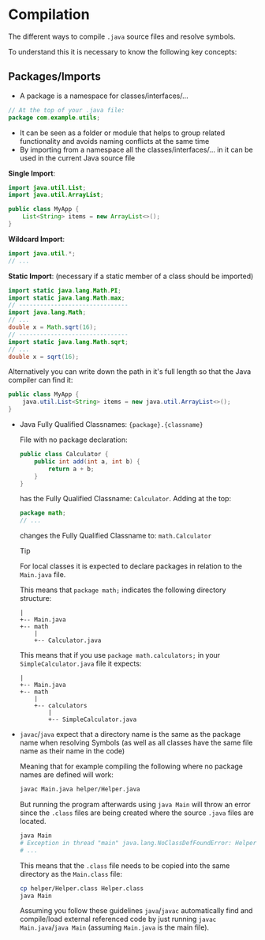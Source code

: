 # Compilation

The different ways to compile `.java` source files and resolve symbols.

To understand this it is necessary to know the following key concepts:

## Packages/Imports

- A package is a namespace for classes/interfaces/...

```java
// At the top of your .java file:
package com.example.utils;
```

- It can be seen as a folder or module that helps to group related functionality and avoids naming conflicts at the same time
- By importing from a namespace all the classes/interfaces/... in it can be used in the current Java source file

**Single Import**:

```java
import java.util.List;
import java.util.ArrayList;

public class MyApp {
    List<String> items = new ArrayList<>();
}
```

**Wildcard Import**:

```java
import java.util.*;
// ...
```

**Static Import**: (necessary if a static member of a class should be imported)

```java
import static java.lang.Math.PI;
import static java.lang.Math.max;
// -------------------------------
import java.lang.Math;
// ...
double x = Math.sqrt(16);
// -------------------------------
import static java.lang.Math.sqrt;
// ...
double x = sqrt(16);
```

Alternatively you can write down the path in it's full length so that the Java compiler can find it:

```java
public class MyApp {
    java.util.List<String> items = new java.util.ArrayList<>();
}
```

- Java Fully Qualified Classnames: `{package}.{classname}`
  
  File with no package declaration:

  ```java
  public class Calculator {
      public int add(int a, int b) {
          return a + b;
      }
  }
  ```
  
  has the Fully Qualified Classname: `Calculator`.
  Adding at the top:

  ```java
  package math;
  // ...
  ```
  
  changes the Fully Qualified Classname to: `math.Calculator`
  
  > [!Tip]
  >
  > For local classes it is expected to declare packages in relation to the `Main.java` file.
  >
  > This means that `package math;` indicates the following directory structure:
  >
  > ```
  > |
  > +-- Main.java
  > +-- math
  >     |
  >     +-- Calculator.java
  > ```
  >
  > This means that if you use `package math.calculators;` in your `SimpleCalculator.java` file it expects:
  >
  > ```
  > |
  > +-- Main.java
  > +-- math
  >     |
  >     +-- calculators
  >         |
  >         +-- SimpleCalculator.java
  > ```
- `javac`/`java` expect that a directory name is the same as the package name when resolving Symbols (as well as all classes have the same file name as their name in the code)

  Meaning that for example compiling the following where no package names are defined will work:
  
  ```sh
  javac Main.java helper/Helper.java
  ```

  But running the program afterwards using `java Main` will throw an error since the `.class` files are being created where the source `.java` files are located.

  ```sh
  java Main
  # Exception in thread "main" java.lang.NoClassDefFoundError: Helper
  # ...
  ```

  This means that the `.class` file needs to be copied into the same directory as the `Main.class` file:

  ```sh
  cp helper/Helper.class Helper.class
  java Main
  ```

  Assuming you follow these guidelines `java`/`javac` automatically find and compile/load external referenced code by just running `javac Main.java`/`java Main` (assuming `Main.java` is the main file).
